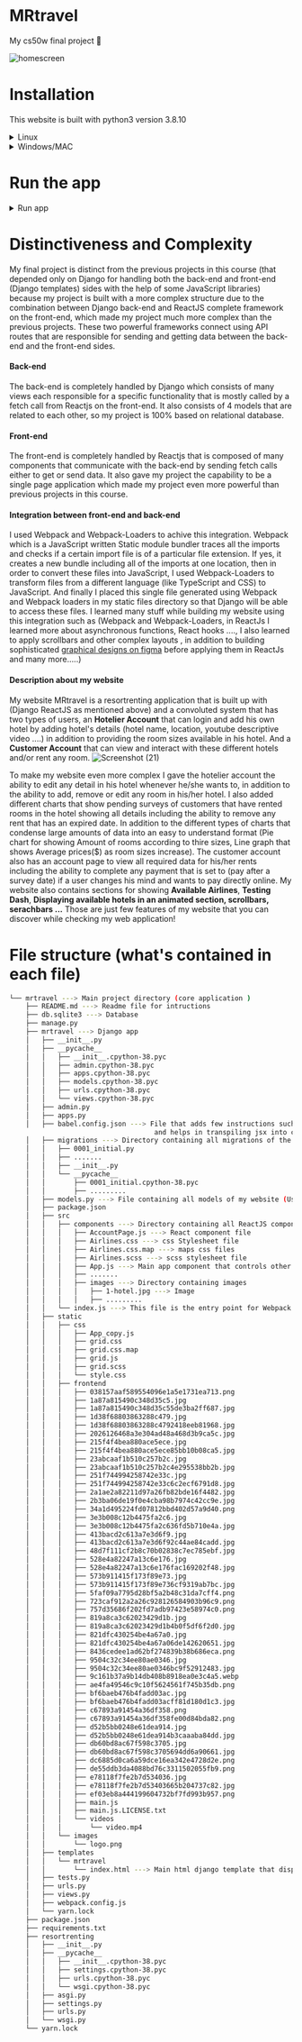 # MRtravel 
My cs50w final project :slightly_smiling_face:	

![homescreen](https://github.com/karimammar135/mrtravel/assets/78235290/8ab99ebf-768c-48a5-9865-0166eeb3e6d4)

# Installation
This website is built with python3 version 3.8.10
<details>
  <summary>Linux</summary>
  
  1. Clone repository
  ```
  git clone https://github.com/karimammar135/mrtravel.git
  ```
  2. cd to the project main directory
  ```
  cd mrtravel
  ```
  3. Create a virtual environment
  ```
  pyenv virtualenv system venv
  ```
  4. Activate the virtual environment
  ```
  pyenv activate venv
  ```
  5. Install dependencies
  ```
  pip3 install -r requirements.txt
  ```
</details>
<details>
  <summary>Windows/MAC</summary>
  ```
  Could not test it on windows and MAC but it should be smilar.
  ```
</details>

# Run the app
<details>
  <summary>Run app</summary>

  1. Apply migrations
  ```
  python3 manage.py migrate
  ```
  2. Run the app using this command:
  ```
  python3 manage.py runserver
  ```

</details>

# Distinctiveness and Complexity
My final project is distinct from the previous projects in this course (that depended only on Django for handling both the back-end and front-end (Django templates) sides with the help of some JavaScript libraries) because my project is built with a more complex structure due to the combination between Django back-end and ReactJS complete framework on the front-end, which made my project much more complex than the previous projects. These two powerful frameworks connect using API routes that are responsible for sending and getting data between the back-end and the front-end sides.
<br>
#### Back-end
The back-end is completely handled by Django which consists of many views each responsible for a specific functionality that is mostly called by a fetch call from Reactjs on the front-end. It also consists of 4 models that are related to each other, so my project is 100% based on relational database.
<br>
#### Front-end
The front-end is completely handled by Reactjs that is composed of many components that communicate with the back-end by sending fetch calls either to get or send data. It also gave my project the capability to be a single page application which made my project even more powerful than previous projects in this course.
#### Integration between front-end and back-end
I used Webpack and Webpack-Loaders to achive this integration. Webpack which is a JavaScript written Static module bundler traces all the imports and checks if a certain import file is of a particular file extension. If yes, it creates a new bundle including all of the imports at one location, then in order to convert these files into JavaScript, I used Webpack-Loaders to transform files from a different language (like TypeScript and CSS) to JavaScript. And finally I placed this single file generated using Webpack and Webpack loaders in my static files directory so that Django will be able to access these files.
I learned many stuff while building my website using this integration such as (Webpack and Webpack-Loaders, in ReactJs I learned more about asynchronous functions, React hooks ...., I also learned to apply scrollbars and other complex layouts , in addition to building sophisticated [graphical designs on figma](https://www.figma.com/community/file/1322846977958676545) before applying them in ReactJs and many more.....)
<br>
#### Description about my website
My website MRtravel is a resortrenting application that is built up with (Django ReactJS as mentioned above) and a convoluted system that
has two types of users, an **Hotelier Account** that can login and add his own hotel by adding hotel's details (hotel name, location, youtube descriptive video ....) in addition to providing the room sizes available in his hotel. And a **Customer Account** that can view and interact with these different hotels and/or rent any room.
![Screenshot (21)](https://github.com/karimammar135/mrtravel/assets/78235290/f5682610-ca7d-4f22-b2f5-29b493cfd08a)

To make my website even more complex I gave the hotelier account the ability to edit any detail in his hotel whenever he/she wants to, in addition to the ability to add, remove or edit any room in his/her hotel. I also added different charts that show pending surveys of customers that have rented rooms in the hotel showing all details including the ability to remove any rent that has an expired date. In addition to the different types of charts that condense large amounts of data into an easy to understand format (Pie chart for showing Amount of rooms according to thire sizes, Line graph that shows Average prices($) as room sizes increase). The customer account also has an account page to view all required data for his/her rents including the ability to complete any payment that is set to (pay after a survey date) if a user changes his mind and wants to pay directly online.
My website also contains sections for showing **Available Airlines**, **Testing Dash**, **Displaying available hotels in an animated section, scrollbars, serachbars ...** Those are just few features of my website that you can discover while checking my web application!

# File structure (what's contained in each file)
```bash
└── mrtravel ---> Main project directory (core application )
    ├── README.md ---> Readme file for intructions
    ├── db.sqlite3 ---> Database
    ├── manage.py
    ├── mrtravel ---> Django app
    │   ├── __init__.py
    │   ├── __pycache__
    │   │   ├── __init__.cpython-38.pyc
    │   │   ├── admin.cpython-38.pyc
    │   │   ├── apps.cpython-38.pyc
    │   │   ├── models.cpython-38.pyc
    │   │   ├── urls.cpython-38.pyc
    │   │   └── views.cpython-38.pyc
    │   ├── admin.py
    │   ├── apps.py
    │   ├── babel.config.json ---> File that adds few instructions such as required presets and plugins for babel-loader to use
                                    and helps in transpiling jsx into classic JavaScript.
    │   ├── migrations ---> Directory containing all migrations of the project
    │   │   ├── 0001_initial.py
    │   │   ├── .......
    │   │   ├── __init__.py
    │   │   └── __pycache__
    │   │       ├── 0001_initial.cpython-38.pyc
    │   │       ├── .........
    │   ├── models.py ---> File containing all models of my website (User, HotelInfo, RoomSize, Rent)
    │   ├── package.json
    │   ├── src 
    │   │   ├── components ---> Directory containing all ReactJS componenets
    │   │   │   ├── AccountPage.js ---> React component file
    │   │   │   ├── Airlines.css ---> css Stylesheet file
    │   │   │   ├── Airlines.css.map ---> maps css files
    │   │   │   ├── Airlines.scss ---> scss stylesheet file
    │   │   │   ├── App.js ---> Main app component that controls other components
    │   │   │   ├── .......
    │   │   │   ├── images ---> Directory containing images
    │   │   │   │   ├── 1-hotel.jpg ---> Image
    │   │   │   │   ├── .........
    │   │   └── index.js ---> This file is the entry point for Webpack to start creating the dependency graph
    │   ├── static
    │   │   ├── css
    │   │   │   ├── App_copy.js
    │   │   │   ├── grid.css
    │   │   │   ├── grid.css.map
    │   │   │   ├── grid.js
    │   │   │   ├── grid.scss
    │   │   │   └── style.css
    │   │   ├── frontend
    │   │   │   ├── 038157aaf589554096e1a5e1731ea713.png
    │   │   │   ├── 1a87a815490c348d35c5.jpg
    │   │   │   ├── 1a87a815490c348d35c55de3ba2ff687.jpg
    │   │   │   ├── 1d38f68803863288c479.jpg
    │   │   │   ├── 1d38f68803863288c4792418eeb81968.jpg
    │   │   │   ├── 2026126468a3e304ad48a468d3b9ca5c.jpg
    │   │   │   ├── 215f4f4bea880ace5ece.jpg
    │   │   │   ├── 215f4f4bea880ace5ece85bb10b08ca5.jpg
    │   │   │   ├── 23abcaaf1b510c257b2c.jpg
    │   │   │   ├── 23abcaaf1b510c257b2c4e295538bb2b.jpg
    │   │   │   ├── 251f744994258742e33c.jpg
    │   │   │   ├── 251f744994258742e33c6c2ecf6791d8.jpg
    │   │   │   ├── 2a1ae2a82211d97a26fb82bde16f4482.jpg
    │   │   │   ├── 2b3ba06de19f0e4cba98b7974c42cc9e.jpg
    │   │   │   ├── 34a1d495224fd07812bbd402d57a9d40.png
    │   │   │   ├── 3e3b008c12b4475fa2c6.jpg
    │   │   │   ├── 3e3b008c12b4475fa2c636fd5b710e4a.jpg
    │   │   │   ├── 413bacd2c613a7e3d6f9.jpg
    │   │   │   ├── 413bacd2c613a7e3d6f92c44ae84cadd.jpg
    │   │   │   ├── 48d7f111cf2b8c70b02838c7ec785ebf.jpg
    │   │   │   ├── 528e4a82247a13c6e176.jpg
    │   │   │   ├── 528e4a82247a13c6e176fac169202f48.jpg
    │   │   │   ├── 573b911415f173f89e73.jpg
    │   │   │   ├── 573b911415f173f89e736cf9319ab7bc.jpg
    │   │   │   ├── 5faf09a7795d28bf5a2b48c31da7cff4.png
    │   │   │   ├── 723caf912a2a26c928126584903b96c9.png
    │   │   │   ├── 757d35686f202fd7adb97423e58974c0.png
    │   │   │   ├── 819a8ca3c62023429d1b.jpg
    │   │   │   ├── 819a8ca3c62023429d1b4b0f5df6f2d0.jpg
    │   │   │   ├── 821dfc430254be4a67a0.jpg
    │   │   │   ├── 821dfc430254be4a67a06de142620651.jpg
    │   │   │   ├── 8436cedee1ad62bf274839b38b686eca.png
    │   │   │   ├── 9504c32c34ee80ae0346.jpg
    │   │   │   ├── 9504c32c34ee80ae0346bc9f52912483.jpg
    │   │   │   ├── 9c161b37a9b14db408b8918ea0e3c4a5.webp
    │   │   │   ├── ae4fa49546c9c10f5624561f745b35db.png
    │   │   │   ├── bf6baeb476b4fadd03ac.jpg
    │   │   │   ├── bf6baeb476b4fadd03acff81d180d1c3.jpg
    │   │   │   ├── c67893a91454a36df358.png
    │   │   │   ├── c67893a91454a36df358fe00d84bda82.png
    │   │   │   ├── d52b5bb0248e61dea914.jpg
    │   │   │   ├── d52b5bb0248e61dea914b3caaaba84dd.jpg
    │   │   │   ├── db60bd8ac67f598c3705.jpg
    │   │   │   ├── db60bd8ac67f598c3705694dd6a90661.jpg
    │   │   │   ├── dc6885d0ca6a59dce16ea342e4728d2e.png
    │   │   │   ├── de55ddb3da4088bd76c3311502055fb9.png
    │   │   │   ├── e78118f7fe2b7d534036.jpg
    │   │   │   ├── e78118f7fe2b7d53403665b204737c82.jpg
    │   │   │   ├── ef03eb8a444199604732bf7fd993b957.png
    │   │   │   ├── main.js
    │   │   │   ├── main.js.LICENSE.txt
    │   │   │   └── videos
    │   │   │       └── video.mp4
    │   │   └── images
    │   │       └── logo.png
    │   ├── templates
    │   │   └── mrtravel
    │   │       └── index.html ---> Main html django template that displays  app
    │   ├── tests.py
    │   ├── urls.py
    │   ├── views.py
    │   ├── webpack.config.js
    │   └── yarn.lock
    ├── package.json
    ├── requirements.txt
    ├── resortrenting
    │   ├── __init__.py
    │   ├── __pycache__
    │   │   ├── __init__.cpython-38.pyc
    │   │   ├── settings.cpython-38.pyc
    │   │   ├── urls.cpython-38.pyc
    │   │   └── wsgi.cpython-38.pyc
    │   ├── asgi.py
    │   ├── settings.py
    │   ├── urls.py
    │   └── wsgi.py
    └── yarn.lock
